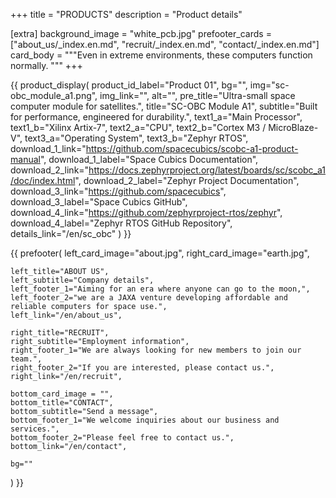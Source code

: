 +++
title = "PRODUCTS"
description = "Product details"

[extra]
background_image = "white_pcb.jpg"
prefooter_cards = ["about_us/_index.en.md", "recruit/_index.en.md", "contact/_index.en.md"]
card_body = """Even in extreme environments,
these computers function normally.
"""
+++

{{ product_display(
	product_id_label="Product 01",
	bg="",
	img="sc-obc_module_a1.png",
	img_link="",
	alt="",
	pre_title="Ultra-small space computer module for satellites.",
	title="SC-OBC Module A1",
	subtitle="Built for performance, engineered for durability.",
	text1_a="Main Processor",
	text1_b="Xilinx Artix-7",
	text2_a="CPU",
	text2_b="Cortex M3 / MicroBlaze-V",
	text3_a="Operating System",
	text3_b="Zephyr RTOS",
	download_1_link="https://github.com/spacecubics/scobc-a1-product-manual",
	download_1_label="Space Cubics Documentation",
	download_2_link="https://docs.zephyrproject.org/latest/boards/sc/scobc_a1/doc/index.html",
	download_2_label="Zephyr Project Documentation",
	download_3_link="https://github.com/spacecubics",
	download_3_label="Space Cubics GitHub",
	download_4_link="https://github.com/zephyrproject-rtos/zephyr",
	download_4_label="Zephyr RTOS GitHub Repository",
	details_link="/en/sc_obc"
) }}

{{ prefooter(
	left_card_image="about.jpg",
	right_card_image="earth.jpg",

	left_title="ABOUT US",
	left_subtitle="Company details",
	left_footer_1="Aiming for an era where anyone can go to the moon,",
	left_footer_2="we are a JAXA venture developing affordable and reliable computers for space use.",
	left_link="/en/about_us",

	right_title="RECRUIT",
	right_subtitle="Employment information",
	right_footer_1="We are always looking for new members to join our team.",
	right_footer_2="If you are interested, please contact us.",
	right_link="/en/recruit",

	bottom_card_image = "",
	bottom_title="CONTACT",
	bottom_subtitle="Send a message",
	bottom_footer_1="We welcome inquiries about our business and services.",
	bottom_footer_2="Please feel free to contact us.",
	bottom_link="/en/contact",

	bg=""
) }}
